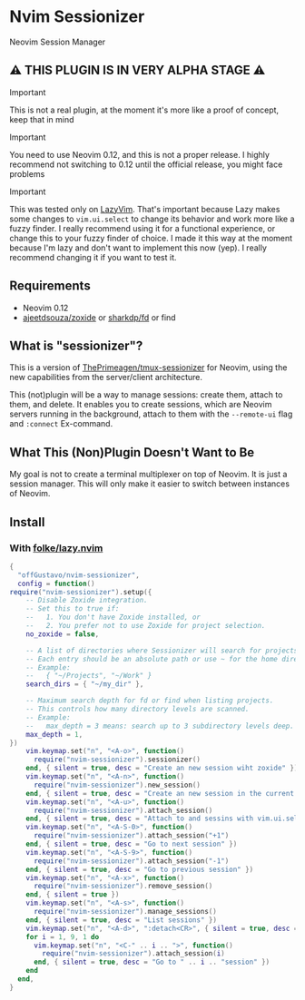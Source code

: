 # Nvim Sessionizer
Neovim Session Manager

## ⚠️ THIS PLUGIN IS IN VERY ALPHA STAGE ⚠️

> [!IMPORTANT]
> This is not a real plugin, at the moment it's more like a proof of concept, keep that in mind

> [!IMPORTANT]
> You need to use Neovim 0.12, and this is not a proper release. I highly recommend not switching to 0.12 until the official release, you might face problems

> [!IMPORTANT]
> This was tested only on [LazyVim](https://www.lazyvim.org/). That's important because Lazy makes some changes to `vim.ui.select` to change its behavior and work more like a fuzzy finder. I really recommend using it for a functional experience, or change this to your fuzzy finder of choice. I made it this way at the moment because I'm lazy and don't want to implement this now (yep). I really recommend changing it if you want to test it.

## Requirements

- Neovim 0.12
- [ajeetdsouza/zoxide](https://github.com/ajeetdsouza/zoxide) or [sharkdp/fd](https://github.com/sharkdp/fd) or find


## What is "sessionizer"?

This is a version of [ThePrimeagen/tmux-sessionizer](https://github.com/ThePrimeagen/tmux-sessionizer) for Neovim, using the new capabilities from the server/client architecture. 

This (not)plugin will be a way to manage sessions: create them, attach to them, and delete. It enables you to create sessions, which are Neovim servers running in the background, attach to them with the `--remote-ui` flag and `:connect` Ex-command.

## What This (Non)Plugin Doesn't Want to Be

My goal is not to create a terminal multiplexer on top of Neovim. It is just a session manager. This will only make it easier to switch between instances of Neovim.

## Install

### With [folke/lazy.nvim](https://github.com/folke/lazy.nvim)

```lua
{
  "offGustavo/nvim-sessionizer",
  config = function()
require("nvim-sessionizer").setup({
    -- Disable Zoxide integration.
    -- Set this to true if:
    --   1. You don't have Zoxide installed, or
    --   2. You prefer not to use Zoxide for project selection.
    no_zoxide = false,

    -- A list of directories where Sessionizer will search for projects.
    -- Each entry should be an absolute path or use ~ for the home directory.
    -- Example:
    --   { "~/Projects", "~/Work" }
    search_dirs = { "~/my_dir" },

    -- Maximum search depth for fd or find when listing projects.
    -- This controls how many directory levels are scanned.
    -- Example:
    --   max_depth = 3 means: search up to 3 subdirectory levels deep.
    max_depth = 1,
})
    vim.keymap.set("n", "<A-o>", function()
      require("nvim-sessionizer").sessionizer()
    end, { silent = true, desc = "Create an new session wiht zoxide" })
    vim.keymap.set("n", "<A-n>", function()
      require("nvim-sessionizer").new_session()
    end, { silent = true, desc = "Create an new session in the current dir" })
    vim.keymap.set("n", "<A-u>", function()
      require("nvim-sessionizer").attach_session()
    end, { silent = true, desc = "Attach to and sessins with vim.ui.select" })
    vim.keymap.set("n", "<A-S-0>", function()
      require("nvim-sessionizer").attach_session("+1")
    end, { silent = true, desc = "Go to next session" })
    vim.keymap.set("n", "<A-S-9>", function()
      require("nvim-sessionizer").attach_session("-1")
    end, { silent = true, desc = "Go to previous session" })
    vim.keymap.set("n", "<A-x>", function()
      require("nvim-sessionizer").remove_session()
    end, { silent = true })
    vim.keymap.set("n", "<A-s>", function()
      require("nvim-sessionizer").manage_sessions()
    end, { silent = true, desc = "List sessions" })
    vim.keymap.set("n", "<A-d>", ":detach<CR>", { silent = true, desc = "Detach current session" })
    for i = 1, 9, 1 do
      vim.keymap.set("n", "<C-" .. i .. ">", function()
        require("nvim-sessionizer").attach_session(i)
      end, { silent = true, desc = "Go to " .. i .. "session" })
    end
  end,
}
```
